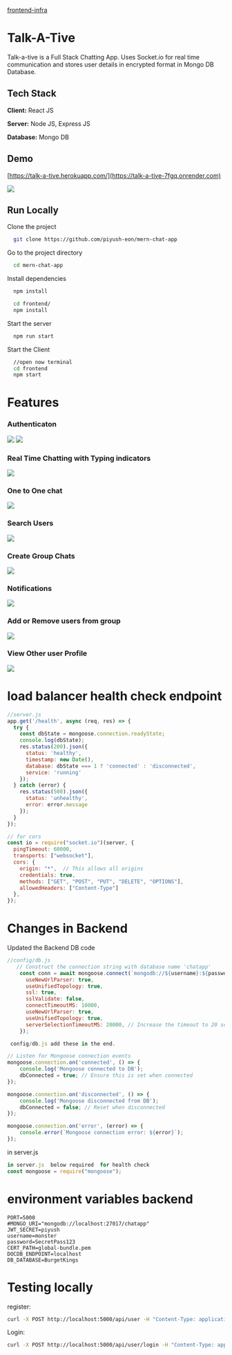 <a href="https://github.com/mallikharjuna160003/frontend-infra">frontend-infra</a>
# Talk-A-Tive

Talk-a-tive is a Full Stack Chatting App.
Uses Socket.io for real time communication and stores user details in encrypted format in Mongo DB Database.
## Tech Stack

**Client:** React JS

**Server:** Node JS, Express JS

**Database:** Mongo DB
  
## Demo

[https://talk-a-tive.herokuapp.com/](https://talk-a-tive-7fgq.onrender.com)

![](https://github.com/piyush-eon/mern-chat-app/blob/master/screenshots/group%20%2B%20notif.PNG)
## Run Locally

Clone the project

```bash
  git clone https://github.com/piyush-eon/mern-chat-app
```

Go to the project directory

```bash
  cd mern-chat-app
```

Install dependencies

```bash
  npm install
```

```bash
  cd frontend/
  npm install
```

Start the server

```bash
  npm run start
```
Start the Client

```bash
  //open now terminal
  cd frontend
  npm start
```

  
# Features

### Authenticaton
![](https://github.com/piyush-eon/mern-chat-app/blob/master/screenshots/login.PNG)
![](https://github.com/piyush-eon/mern-chat-app/blob/master/screenshots/signup.PNG)
### Real Time Chatting with Typing indicators
![](https://github.com/piyush-eon/mern-chat-app/blob/master/screenshots/real-time.PNG)
### One to One chat
![](https://github.com/piyush-eon/mern-chat-app/blob/master/screenshots/mainscreen.PNG)
### Search Users
![](https://github.com/piyush-eon/mern-chat-app/blob/master/screenshots/search.PNG)
### Create Group Chats
![](https://github.com/piyush-eon/mern-chat-app/blob/master/screenshots/new%20grp.PNG)
### Notifications 
![](https://github.com/piyush-eon/mern-chat-app/blob/master/screenshots/group%20%2B%20notif.PNG)
### Add or Remove users from group
![](https://github.com/piyush-eon/mern-chat-app/blob/master/screenshots/add%20rem.PNG)
### View Other user Profile
![](https://github.com/piyush-eon/mern-chat-app/blob/master/screenshots/profile.PNG)

# load balancer health check endpoint

```js
//server.js
app.get('/health', async (req, res) => {
  try {
    const dbState = mongoose.connection.readyState;
    console.log(dbState);
    res.status(200).json({
      status: 'healthy',
      timestamp: new Date(),
      database: dbState === 1 ? 'connected' : 'disconnected',
      service: 'running'
    });
  } catch (error) {
    res.status(500).json({
      status: 'unhealthy',
      error: error.message
    });
  }
});

// for cors
const io = require("socket.io")(server, {
  pingTimeout: 60000,
  transports: ["websocket"],
  cors: {
    origin: "*",  // This allows all origins
    credentials: true,
    methods: ["GET", "POST", "PUT", "DELETE", "OPTIONS"],
    allowedHeaders: ["Content-Type"]
  },
});

```



# Changes in Backend 
Updated the Backend DB code

```js
//config/db.js
   // Construct the connection string with database name 'chatapp'
    const conn = await mongoose.connect(`mongodb://${username}:${password}@${endpoint}:${port}/${databaseName}?tls=true&tlsCAFile=./global-bundle.pem&replicaSet=rs0&readPreference=secondaryPreferred&retryWrites=false&tlsAllowInvalidHostnames=true&directConnection=true`,{
      useNewUrlParser: true,
      useUnifiedTopology: true,
      ssl: true,
      sslValidate: false,
      connectTimeoutMS: 10000,
      useNewUrlParser: true,
      useUnifiedTopology: true,
      serverSelectionTimeoutMS: 20000, // Increase the timeout to 20 seconds
    });

 config/db.js add these in the end.

// Listen for Mongoose connection events
mongoose.connection.on('connected', () => {
    console.log('Mongoose connected to DB');
    dbConnected = true; // Ensure this is set when connected
});

mongoose.connection.on('disconnected', () => {
    console.log('Mongoose disconnected from DB');
    dbConnected = false; // Reset when disconnected
});

mongoose.connection.on('error', (error) => {
    console.error(`Mongoose connection error: ${error}`);
});
```
in server.js

```js
in server.js  below required  for health check
const mongoose = require("mongoose"); 

```
# environment variables backend
```
PORT=5000
#MONGO_URI="mongodb://localhost:27017/chatapp"
JWT_SECRET=piyush
username=monster
password=SecretPass123
CERT_PATH=global-bundle.pem
DOCDB_ENDPOINT=localhost
DB_DATABASE=BurgetKings
```


# Testing locally
register:
```sh
curl -X POST http://localhost:5000/api/user -H "Content-Type: application/json" -d '{"name":"test","email": "testuser@example.com", "password": "123456"}'

```
Login:
```sh
curl -X POST http://localhost:5000/api/user/login -H "Content-Type: application/json" -d '{"email": "testuser@example.com", "password": "123456"}'
```



